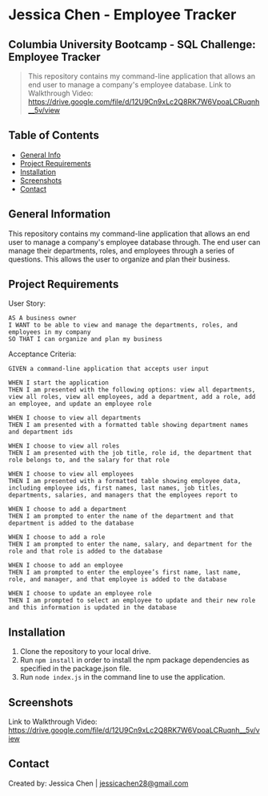 # Jessica Chen - Employee Tracker

## Columbia University Bootcamp - SQL Challenge: Employee Tracker

> This repository contains my command-line application that allows an end user to manage a company's employee database.
> Link to Walkthrough Video: https://drive.google.com/file/d/12U9Cn9xLc2Q8RK7W6VpoaLCRuqnh__5v/view

## Table of Contents

- [General Info](#general-information)
- [Project Requirements](#project-requirements)
- [Installation](#installation)
- [Screenshots](#screenshots)
- [Contact](#contact)

## General Information

This repository contains my command-line application that allows an end user to manage a company's employee database through. The end user can manage their departments, roles, and employees through a series of questions. This allows the user to organize and plan their business.

## Project Requirements

User Story:

```
AS A business owner
I WANT to be able to view and manage the departments, roles, and employees in my company
SO THAT I can organize and plan my business
```

Acceptance Criteria:

```
GIVEN a command-line application that accepts user input

WHEN I start the application
THEN I am presented with the following options: view all departments, view all roles, view all employees, add a department, add a role, add an employee, and update an employee role

WHEN I choose to view all departments
THEN I am presented with a formatted table showing department names and department ids

WHEN I choose to view all roles
THEN I am presented with the job title, role id, the department that role belongs to, and the salary for that role

WHEN I choose to view all employees
THEN I am presented with a formatted table showing employee data, including employee ids, first names, last names, job titles, departments, salaries, and managers that the employees report to

WHEN I choose to add a department
THEN I am prompted to enter the name of the department and that department is added to the database

WHEN I choose to add a role
THEN I am prompted to enter the name, salary, and department for the role and that role is added to the database

WHEN I choose to add an employee
THEN I am prompted to enter the employee’s first name, last name, role, and manager, and that employee is added to the database

WHEN I choose to update an employee role
THEN I am prompted to select an employee to update and their new role and this information is updated in the database
```

## Installation

1. Clone the repository to your local drive.
2. Run `npm install` in order to install the npm package dependencies as specified in the package.json file.
3. Run `node index.js` in the command line to use the application.

## Screenshots

Link to Walkthrough Video: https://drive.google.com/file/d/12U9Cn9xLc2Q8RK7W6VpoaLCRuqnh__5v/view

## Contact

Created by: Jessica Chen | jessicachen28@gmail.com
